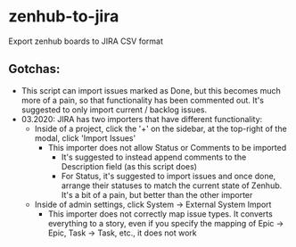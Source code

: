 # zenhub-to-jira
Export zenhub boards to JIRA CSV format


## Gotchas:
* This script can import issues marked as Done, but this becomes much more of a pain, so that functionality has been commented out. It's suggested to only import current / backlog issues.
* 03.2020: JIRA has two importers that have different functionality:
  * Inside of a project, click the '+' on the sidebar, at the top-right of the modal, click 'Import Issues'
    * This importer does not allow Status or Comments to be imported
      * It's suggested to instead append comments to the Description field (as this script does)
      * For Status, it's suggested to import issues and once done, arrange their statuses to match the current state of Zenhub. It's a bit of a pain, but better than the other importer
  * Inside of admin settings, click System -> External System Import
    * This importer does not correctly map issue types. It converts everything to a story, even if you specify the mapping of Epic -> Epic, Task -> Task, etc., it does not work
